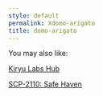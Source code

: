 ```yaml
---
style: default
permalink: Xdomo-arigato
title: domo-arigato
---
```

You may also like:

[Kiryu Labs Hub](http://scp-wiki.net/kiryu-labs-hub)

[SCP-2110: Safe Haven](http://scp-wiki.net/scp-2110)
